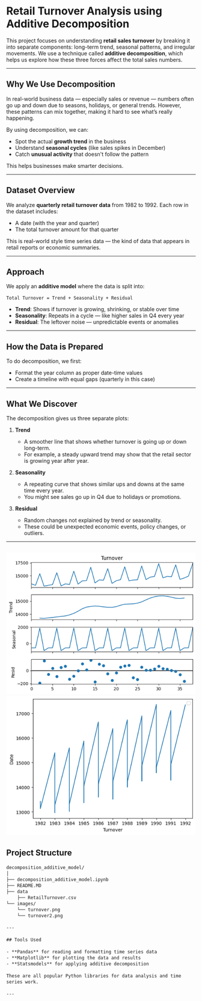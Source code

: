 # Retail Turnover Analysis using Additive Decomposition

This project focuses on understanding **retail sales turnover** by breaking it into separate components: long-term trend, seasonal patterns, and irregular movements. 
We use a technique called **additive decomposition**, which helps us explore how these three forces affect the total sales numbers.

---

## Why We Use Decomposition

In real-world business data — especially sales or revenue — numbers often go up and down due to seasons, holidays, or general trends. 
However, these patterns can mix together, making it hard to see what’s really happening.

By using decomposition, we can:
- Spot the actual **growth trend** in the business
- Understand **seasonal cycles** (like sales spikes in December)
- Catch **unusual activity** that doesn't follow the pattern

This helps businesses make smarter decisions.

---

## Dataset Overview

We analyze **quarterly retail turnover data** from 1982 to 1992. 
Each row in the dataset includes:
- A date (with the year and quarter)
- The total turnover amount for that quarter

This is real-world style time series data — the kind of data that appears in retail reports or economic summaries.

---

## Approach

We apply an **additive model** where the data is split into:

```
Total Turnover = Trend + Seasonality + Residual
```

- **Trend**: Shows if turnover is growing, shrinking, or stable over time
- **Seasonality**: Repeats in a cycle — like higher sales in Q4 every year
- **Residual**: The leftover noise — unpredictable events or anomalies

---

## How the Data is Prepared

To do decomposition, we first:
- Format the year column as proper date-time values
- Create a timeline with equal gaps (quarterly in this case)



---

## What We Discover

The decomposition gives us three separate plots:

1. **Trend** 
   - A smoother line that shows whether turnover is going up or down long-term.
   - For example, a steady upward trend may show that the retail sector is growing year after year.

2. **Seasonality** 
   - A repeating curve that shows similar ups and downs at the same time every year.
   - You might see sales go up in Q4 due to holidays or promotions.

3. **Residual** 
   - Random changes not explained by trend or seasonality.
   - These could be unexpected economic events, policy changes, or outliers.

---
![Turnover](images/turnover.png)
![Turnover](images/turnover2.png)
---
## Project Structure

```
decomposition_additive_model/
│
├── decomposition_additive_model.ipynb
├── README.MD
├── data
    ├── RetailTurnover.csv
└── images/
    └── turnover.png
    └── turnover2.png

---

## Tools Used

- **Pandas** for reading and formatting time series data
- **Matplotlib** for plotting the data and results
- **Statsmodels** for applying additive decomposition

These are all popular Python libraries for data analysis and time series work.

---



